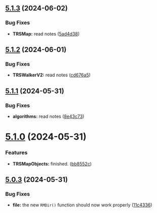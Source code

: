 ## [5.1.3](https://github.com/Torwent/SRL-T/compare/v5.1.2...v5.1.3) (2024-06-02)


### Bug Fixes

* **TRSMap:** read notes ([5ad4d38](https://github.com/Torwent/SRL-T/commit/5ad4d380462e1fc9f1f8dbeb51bd0e2cc8284a35))



## [5.1.2](https://github.com/Torwent/SRL-T/compare/v5.1.1...v5.1.2) (2024-06-01)


### Bug Fixes

* **TRSWalkerV2:** read notes ([cd676a5](https://github.com/Torwent/SRL-T/commit/cd676a5e49a0080798f063b645b39cba98459660))



## [5.1.1](https://github.com/Torwent/SRL-T/compare/v5.1.0...v5.1.1) (2024-05-31)


### Bug Fixes

* **algorithms:** read notes ([8e43c73](https://github.com/Torwent/SRL-T/commit/8e43c738572979206a188ddb8ff1021bb6b95f82))



# [5.1.0](https://github.com/Torwent/SRL-T/compare/v5.0.3...v5.1.0) (2024-05-31)


### Features

* **TRSMapObjects:** finished. ([bb8552c](https://github.com/Torwent/SRL-T/commit/bb8552ce557c8c8ff4177fe9e6df9991d305d3cd))



## [5.0.3](https://github.com/Torwent/SRL-T/compare/v5.0.2...v5.0.3) (2024-05-31)


### Bug Fixes

* **file:** the new `RMDir()` function should now work properly ([11c4336](https://github.com/Torwent/SRL-T/commit/11c4336bbe4354fea73696d1678f00545746f290))



